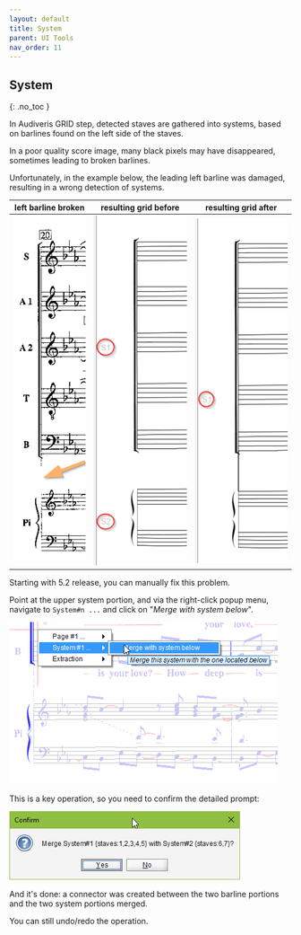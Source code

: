 ```yaml
---
layout: default
title: System
parent: UI Tools
nav_order: 11
---
```

## System
{: .no_toc }

In Audiveris GRID step, detected staves are gathered into systems, based on barlines found on
the left side of the staves.

In a poor quality score image, many black pixels may have disappeared, sometimes leading to broken
barlines.

Unfortunately, in the example below, the leading left barline was damaged, resulting in a wrong
detection of systems.

| left barline broken | resulting grid before | resulting grid after |
| ---| --- | --- |
| ![](../assets/images/system_broken.png) | ![](../assets/images/system_broken_before.png) |   ![](../assets/images/system_broken_after.png) |

Starting with 5.2 release, you can manually fix this problem.

Point at the upper system portion, and via the right-click popup menu, navigate to `System#n ...`
and click on "_Merge with system below_".

![](../assets/images/system_merge.png)

This is a key operation, so you need to confirm the detailed prompt:

![](../assets/images/system_merge_prompt.png)

And it's done: a connector was created between the two barline portions and the two system
portions merged.

You can still undo/redo the operation.
